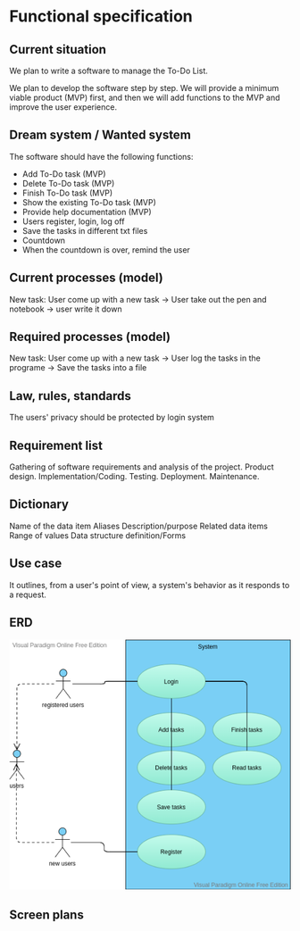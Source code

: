 # Functional specification

## Current situation

We plan to write a software to manage the To-Do List.

We plan to develop the software step by step. We will provide a minimum viable product (MVP) first, and then we will add functions to the MVP and improve the user experience.

## Dream system / Wanted system

The software should have the following functions:

- Add To-Do task (MVP)
- Delete To-Do task (MVP)
- Finish To-Do task (MVP)
- Show the existing To-Do task (MVP)
- Provide help documentation (MVP)
- Users register, login, log off
- Save the tasks in different txt files
- Countdown
- When the countdown is over, remind the user

## Current processes (model)

New task: User come up with a new task -> User take out the pen and notebook -> user write it down

## Required processes (model)

New task: User come up with a new task -> User log the tasks in the programe -> Save the tasks into a file

## Law, rules, standards

The users' privacy should be protected by login system

## Requirement list
Gathering of software requirements and analysis of the project.
Product design.
Implementation/Coding.
Testing.
Deployment.
Maintenance.
## Dictionary
Name of the data item
Aliases
Description/purpose
Related data items
Range of values
Data structure definition/Forms
## Use case
 It outlines, from a user's point of view, a system's behavior as it responds to a request.
 
## ERD

![](https://raw.githubusercontent.com/SDM-2021-16-SpongeBob/simple-todo-list/main/docs/images/ERD.png)

## Screen plans
